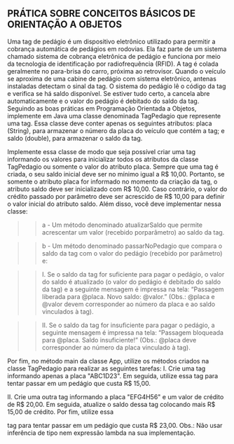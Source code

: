 ## PRÁTICA SOBRE CONCEITOS BÁSICOS DE ORIENTAÇÃO A OBJETOS

Uma tag de pedágio é um dispositivo eletrônico utilizado para permitir a cobrança automática de
pedágios em rodovias. Ela faz parte de um sistema chamado sistema de cobrança eletrônica de
pedágio e funciona por meio da tecnologia de identificação por radiofrequência (RFID). A tag é
colada geralmente no para-brisa do carro, próxima ao retrovisor. Quando o veículo se aproxima de
uma cabine de pedágio com sistema eletrônico, antenas instaladas detectam o sinal da tag. O
sistema do pedágio lê o código da tag e verifica se há saldo disponível. Se estiver tudo certo, a
cancela abre automaticamente e o valor do pedágio é debitado do saldo da tag.
Seguindo as boas práticas em Programação Orientada a Objetos, implemente em Java uma classe
denominada TagPedagio que represente uma tag. Essa classe deve conter apenas os seguintes
atributos: placa (String), para armazenar o número da placa do veículo que contém a tag; e
saldo (double), para armazenar o saldo da tag.

Implemente essa classe de modo que seja possível criar uma tag informando os valores para
inicializar todos os atributos da classe TagPedagio ou somente o valor do atributo placa.
Sempre que uma tag é criada, o seu saldo inicial deve ser no mínimo igual a R$ 10,00. Portanto, se
somente o atributo placa for informado no momento da criação da tag, o atributo saldo deve ser
inicializado com R$ 10,00. Caso contrário, o valor do crédito passado por parâmetro deve ser
acrescido de R$ 10,00 para definir o valor inicial do atributo saldo. Além disso, você deve
implementar nessa classe:

>> a - Um método denominado atualizarSaldo que permite acrescentar um valor (recebido porparâmetro) ao saldo da tag.

>> b - Um método denominado passarNoPedagio que compara o saldo da tag com o valor do pedágio (recebido por parâmetro) e:

>> I. Se o saldo da tag for suficiente para pagar o pedágio, o valor do saldo é atualizado (o valor do pedágio é debitado do saldo da tag) e a seguinte mensagem é impressa na tela:
>> “Passagem liberada para @placa. Novo saldo: @valor.” (Obs.: @placa e @valor devem corresponder ao número da placa e ao saldo vinculados à tag).

>> II. Se o saldo da tag for insuficiente para pagar o pedágio, a seguinte mensagem é impressa na tela: “Passagem bloqueada para @placa. Saldo insuficiente!” (Obs.: @placa deve corresponder ao número da placa vinculado à tag).

Por fim, no método main da classe App, utilize os métodos criados na classe TagPedagio para
realizar as seguintes tarefas:
I. Crie uma tag informando apenas a placa "ABC1D23". Em seguida, utilize essa tag para
tentar passar em um pedágio que custa R$ 15,00.

II. Crie uma outra tag informando a placa "EFG4H56" e um valor de crédito de R$ 20,00. Em
seguida, atualize o saldo dessa tag colocando mais R$ 15,00 de crédito. Por fim, utilize essa

tag para tentar passar em um pedágio que custa R$ 23,00.
Obs.: Não usar inferência de tipo nem expressão lambda na sua implementação.